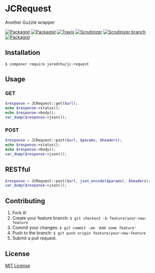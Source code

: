 # JCRequest
Another Guzzle wrapper

[![Packagist](https://img.shields.io/packagist/v/jaredchu/jc-request.svg)](https://packagist.org/packages/jaredchu/jc-request)
[![Packagist](https://img.shields.io/packagist/dt/jaredchu/jc-request.svg)](https://packagist.org/packages/jaredchu/jc-request)
[![Travis](https://img.shields.io/travis/jaredchu/JCRequest.svg)](https://travis-ci.org/jaredchu/JCRequest)
[![Scrutinizer](https://img.shields.io/scrutinizer/g/jaredchu/JCRequest.svg)](https://scrutinizer-ci.com/g/jaredchu/JCRequest/)
[![Scrutinizer branch](https://img.shields.io/scrutinizer/coverage/g/jaredchu/JCRequest/master.svg)](https://scrutinizer-ci.com/g/jaredchu/JCRequest/)
[![Packagist](https://img.shields.io/packagist/l/jaredchu/jc-request.svg)](https://packagist.org/packages/jaredchu/jc-request)

## Installation
`$ composer require jaredchu/jc-request`

## Usage

### GET
```PHP
$response = JCRequest::get($url);
echo $response->status();
echo $response->body();
var_dump($response->json());
```
### POST
```PHP
$response = JCRequest::post($url, $params, $headers);
echo $response->status();
echo $response->body();
var_dump($response->json());
```
## RESTful
```PHP
$response = JCRequest::post($url, json_encode($params), $headers);
var_dump($response->json());
```

## Contributing
1. Fork it!
2. Create your feature branch: `$ git checkout -b feature/your-new-feature`
3. Commit your changes: `$ git commit -am 'Add some feature'`
4. Push to the branch: `$ git push origin feature/your-new-feature`
5. Submit a pull request.

## License
[MIT License](https://github.com/jaredchu/JCRequest/blob/master/LICENSE)
